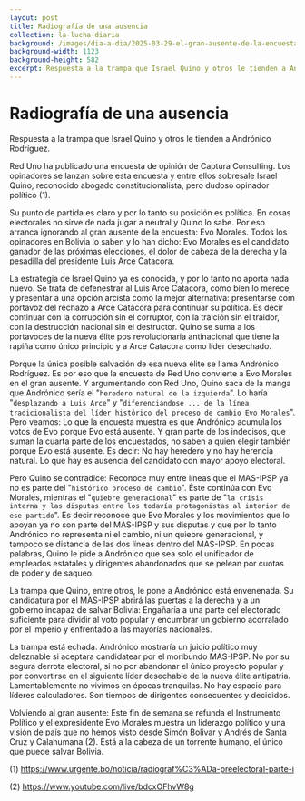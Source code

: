 ```yaml
---
layout: post
title: Radiografía de una ausencia
collection: la-lucha-diaria
background: /images/dia-a-dia/2025-03-29-el-gran-ausente-de-la-encuesta-de-red-uno.png
background-width: 1123
background-height: 582
excerpt: Respuesta a la trampa que Israel Quino y otros le tienden a Andrónico Rodríguez
---
```


# Radiografía de una ausencia

Respuesta a la trampa que Israel Quino y otros le tienden a Andrónico Rodríguez.

Red Uno ha publicado una encuesta de opinión de Captura Consulting. Los opinadores se lanzan sobre esta encuesta y entre ellos sobresale Israel Quino, reconocido abogado constitucionalista, pero dudoso opinador político (1).

Su punto de partida es claro y por lo tanto su posición es política. En cosas electorales no sirve de nada jugar a neutral y Quino lo sabe. Por eso arranca ignorando al gran ausente de la encuesta: Evo Morales. Todos los opinadores en Bolivia lo saben y lo han dicho: Evo Morales es el candidato ganador de las próximas elecciones, el dolor de cabeza de la derecha y la pesadilla del presidente Luis Arce Catacora.

La estrategia de Israel Quino ya es conocida, y por lo tanto no aporta nada nuevo. Se trata de defenestrar al Luis Arce Catacora, como bien lo merece, y presentar a una opción arcista como la mejor alternativa: presentarse com portavoz del rechazo a Arce Catacora para continuar su política. Es decir continuar con la corrupción sin el corruptor, con la traición sin el traidor, con la destrucción nacional sin el destructor. Quino se suma a los portavoces de la nueva élite pos revolucionaria antinacional que tiene la rapiña como único principio y a Arce Catacora como líder desechado.

Porque la única posible salvación de esa nueva élite se llama Andrónico Rodríguez. Es por eso que la encuesta de Red Uno  convierte a Evo Morales en el gran ausente. Y argumentando con Red Uno, Quino saca de la manga que Andrónico sería el "`heredero natural de la izquierda`". Lo haría "`desplazando a Luis Arce`" y "`diferenciándose ... de la línea tradicionalista del líder histórico del proceso de cambio Evo Morales`". Pero veamos: Lo que la encuesta muestra es que Andrónico acumula los votos de Evo porque Evo está ausente. Y gran parte de los indecisos, que suman la cuarta parte de los encuestados, no saben a quien elegir también porque Evo está ausente. Es decir: No hay heredero y no hay herencia natural. Lo que hay es ausencia del candidato con mayor apoyo electoral.

Pero Quino se contradice: Reconoce muy entre líneas que el MAS-IPSP ya no es parte del "`histórico proceso de cambio`". Éste continúa con Evo Morales, mientras el "`quiebre generacional`" es parte de "`la crisis interna y las disputas entre los todavía protagonistas al interior de ese partido`". Es decir reconoce que Evo Morales y los movimientos que lo apoyan ya no son parte del MAS-IPSP y sus disputas y que por lo tanto Andrónico no representa ni el cambio, ni un quiebre generacional, y tampoco se distancia de las dos líneas dentro del MAS-IPSP. En pocas palabras, Quino le pide a Andrónico que sea solo el unificador de empleados estatales y dirigentes abandonados que se pelean por cuotas de poder y de saqueo. 

La trampa que Quino, entre otros, le pone a Andrónico está envenenada. Su candidatura por el MAS-IPSP abrirá las puertas a la derecha y a un gobierno incapaz de salvar Bolivia: Engañaría a una parte del electorado suficiente para dividir al voto popular y encumbrar un gobierno acorralado por el imperio y enfrentado a las mayorías nacionales.

La trampa está echada. Andrónico mostraría un juicio político muy deleznable si aceptara candidatear por el moribundo MAS-IPSP. No por su segura derrota electoral, si no por abandonar el único proyecto popular y por convertirse en el siguiente líder desechable de la nueva élite antipatria. Lamentablemente no vivimos en épocas tranquilas. No hay espacio para líderes calculadores. Son tiempos de dirigentes consecuentes y decididos.
 
Volviendo al gran ausente: Este fin de semana se refunda el Instrumento Político y el expresidente Evo Morales muestra un liderazgo político y una visión de país que no hemos visto desde Simón Bolivar y Andrés de Santa Cruz y Calahumana (2). Está a la cabeza de un torrente humano, el único que puede salvar Bolivia.

(1) <https://www.urgente.bo/noticia/radiograf%C3%ADa-preelectoral-parte-i>

(2) <https://www.youtube.com/live/bdcxOFhvW8g>